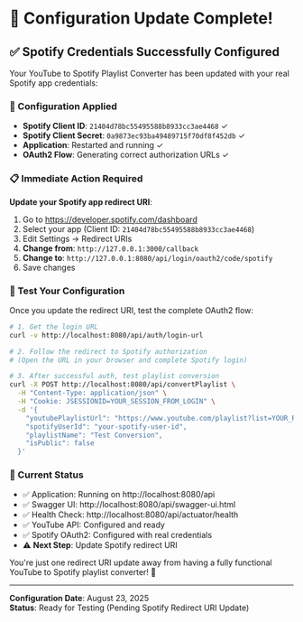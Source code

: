 # 🎉 Configuration Update Complete!

## ✅ Spotify Credentials Successfully Configured

Your YouTube to Spotify Playlist Converter has been updated with your real Spotify app credentials:

### 🔐 Configuration Applied
- **Spotify Client ID**: `21404d78bc55495588b8933cc3ae4468` ✓
- **Spotify Client Secret**: `0a9873ec93ba49489715f70df8f452db` ✓
- **Application**: Restarted and running ✓
- **OAuth2 Flow**: Generating correct authorization URLs ✓

### 📋 Immediate Action Required

**Update your Spotify app redirect URI**:
1. Go to https://developer.spotify.com/dashboard
2. Select your app (Client ID: `21404d78bc55495588b8933cc3ae4468`)
3. Edit Settings → Redirect URIs
4. **Change from**: `http://127.0.0.1:3000/callback`
5. **Change to**: `http://127.0.0.1:8080/api/login/oauth2/code/spotify`
6. Save changes

### 🚀 Test Your Configuration

Once you update the redirect URI, test the complete OAuth2 flow:

```bash
# 1. Get the login URL
curl -v http://localhost:8080/api/auth/login-url

# 2. Follow the redirect to Spotify authorization
# (Open the URL in your browser and complete Spotify login)

# 3. After successful auth, test playlist conversion
curl -X POST http://localhost:8080/api/convertPlaylist \
  -H "Content-Type: application/json" \
  -H "Cookie: JSESSIONID=YOUR_SESSION_FROM_LOGIN" \
  -d '{
    "youtubePlaylistUrl": "https://www.youtube.com/playlist?list=YOUR_PLAYLIST_ID",
    "spotifyUserId": "your-spotify-user-id",
    "playlistName": "Test Conversion",
    "isPublic": false
  }'
```

### 🎯 Current Status
- ✅ Application: Running on http://localhost:8080/api
- ✅ Swagger UI: http://localhost:8080/api/swagger-ui.html
- ✅ Health Check: http://localhost:8080/api/actuator/health
- ✅ YouTube API: Configured and ready
- ✅ Spotify OAuth2: Configured with real credentials
- ⚠️ **Next Step**: Update Spotify redirect URI

You're just one redirect URI update away from having a fully functional YouTube to Spotify playlist converter! 🎵

---
**Configuration Date**: August 23, 2025  
**Status**: Ready for Testing (Pending Spotify Redirect URI Update)
